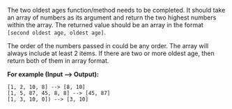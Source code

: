 The two oldest ages function/method needs to be completed. It should take an array of numbers as its argument and return the two highest numbers within the array. The returned value should be an array in the format `[second oldest age, oldest age]`.

The order of the numbers passed in could be any order. The array will always include at least 2 items. If there are two or more oldest age, then return both of them in array format.

**For example (Input --> Output):**

```
[1, 2, 10, 8] --> [8, 10]
[1, 5, 87, 45, 8, 8] --> [45, 87]
[1, 3, 10, 0]) --> [3, 10]
```
